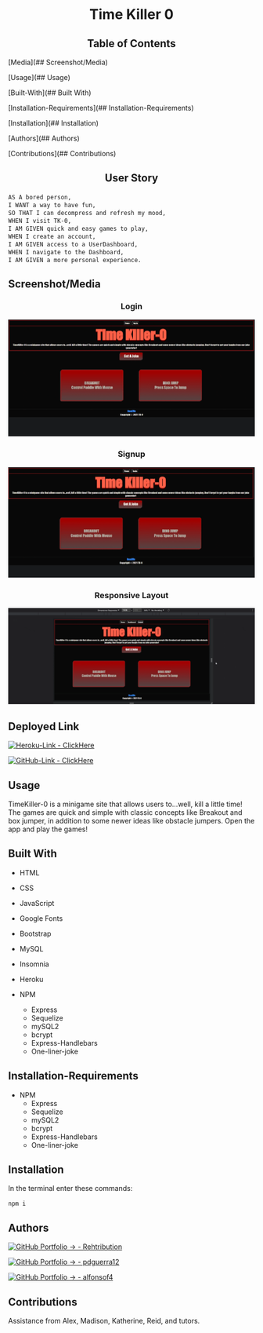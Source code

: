 <h1 align="center">Time Killer 0</h1>

<h2 align="center">Table of Contents</h2>

  [Media](## Screenshot/Media)
  
  [Usage](## Usage)
  
  [Built-With](## Built With)
  
  [Installation-Requirements](## Installation-Requirements)
  
  [Installation](## Installation)
  
  [Authors](## Authors) 

  [Contributions](## Contributions)
  

<h2 align="center">User Story</h2>

```
AS A bored person,
I WANT a way to have fun,
SO THAT I can decompress and refresh my mood,
WHEN I visit TK-0,
I AM GIVEN quick and easy games to play,
WHEN I create an account,
I AM GIVEN access to a UserDashboard,
WHEN I navigate to the Dashboard,
I AM GIVEN a more personal experience.
```



## Screenshot/Media

<h3 align="center">Login</h3>

![login-gif](https://github.com/Rehtribution/p2-TK0/blob/75666e094b6e491ff3873539ea8ebf64d7a1b364/public/media/Login.gif)

<h3 align="center">Signup</h3>

![signup-gif](https://github.com/Rehtribution/p2-TK0/blob/75666e094b6e491ff3873539ea8ebf64d7a1b364/public/media/Signup.gif)

<h3 align="center">Responsive Layout</h3>

![responsive-gif](https://github.com/Rehtribution/p2-TK0/blob/6da3b2001af836f8028bea9e9e4b23075f8d309e/public/media/Responsive.gif)



## Deployed Link
[![Heroku-Link - ClickHere](https://img.shields.io/badge/HerokuLink-ClickHere-purple?style=for-the-badge)](https://timekiller-0.herokuapp.com/)


[![GitHub-Link - ClickHere](https://img.shields.io/badge/GitHub--Link-ClickHere-blue?style=for-the-badge)](https://rehtribution.github.io/p2-TK0/)

## Usage

TimeKiller-0 is a minigame site that allows users to...well, kill a little time!
The games are quick and simple with classic concepts like Breakout and box jumper, in addition to some newer ideas like obstacle jumpers.
Open the app and play the games!

## Built With

- HTML
- CSS
- JavaScript
- Google Fonts
- Bootstrap

- MySQL
- Insomnia
- Heroku
- NPM
    - Express
    - Sequelize
    - mySQL2
    - bcrypt
    - Express-Handlebars
    - One-liner-joke


## Installation-Requirements
- NPM
    - Express
    - Sequelize
    - mySQL2
    - bcrypt
    - Express-Handlebars
    - One-liner-joke
    
## Installation
In the terminal enter these commands:
```
npm i
```

## Authors

[![GitHub Portfolio -> - Rehtribution](https://img.shields.io/badge/GitHub_Portfolio_-->-Rehtribution-darkred?style=for-the-badge)](https://github.com/Rehtribution)

[![GitHub Portfolio -> - pdguerra12](https://img.shields.io/badge/GitHub_Portfolio_-->-pdguerra12-darkblue?style=for-the-badge)](https://github.com/pdguerra12)

[![GitHub Portfolio -> - alfonsof4](https://img.shields.io/badge/GitHub_Portfolio_-->-alfonsof4-darkgreen?style=for-the-badge)](https://github.com/alfonsof4)

## Contributions

Assistance from Alex, Madison, Katherine, Reid, and tutors.
